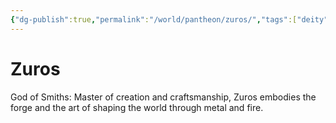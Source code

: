 ```yaml
---
{"dg-publish":true,"permalink":"/world/pantheon/zuros/","tags":["deity"],"noteIcon":"deity"}
---
```


# Zuros
God of Smiths: Master of creation and craftsmanship, Zuros embodies the forge and the art of shaping the world through metal and fire.